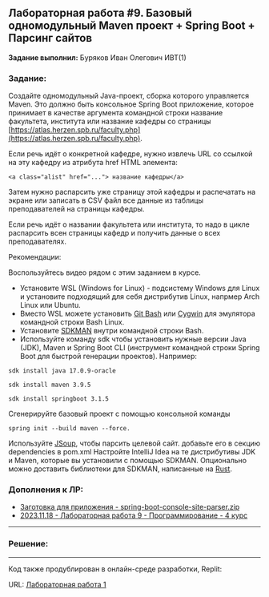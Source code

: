 ## Лабораторная работа #9. Базовый одномодульный Maven проект + Spring Boot + Парсинг сайтов

**Задание выполнил:** Буряков Иван Олегович ИВТ(1)

### Задание: 
Создайте одномодульный Java-проект, сборка которого управляется Maven. Это должно быть консольное Spring Boot приложение, которое принимает в качестве аргумента командной строки название факультета, института или название кафедры со страницы [https://atlas.herzen.spb.ru/faculty.php](https://atlas.herzen.spb.ru/faculty.php).

Если речь идёт о конкретной кафедре, нужно извлечь URL со ссылкой на эту кафедру из атрибута href HTML элемента:

~~~
<a class="alist" href="..."> название кафедры</a> 
~~~


Затем нужно распарсить уже страницу этой кафедры и распечатать на экране или записать в CSV файл все данные из таблицы преподавателей на страницы кафедры.

Если речь идёт о названии факультета или института, то надо в цикле распарсить всен страницы кафедр и получить данные о всех преподавателях.

Рекомендации:

Воспользуйтесь видео рядом с этим заданием в курсе.
* Установите WSL (Windows for Linux) - подсистему Windows для Linux и установите подходящий для себя дистрибутив Linux, напрмер Arch Linux или Ubuntu.
* Вместо WSL можете установить [Git Bash](https://git-scm.com/) или [Cygwin](https://www.cygwin.com/) для эмулятора командной строки Bash Linux.
* Установите [SDKMAN](https://sdkman.io/) внутри командной строки Bash.
* Используйте команду sdk чтобы установить нужные версии Java (JDK), Maven и Spring Boot CLI (инструмент командной строки Spring Boot для быстрой генерации проектов). Например:
~~~
sdk install java 17.0.9-oracle
~~~
~~~
sdk install maven 3.9.5
~~~
~~~
sdk install springboot 3.1.5
~~~
Сгенерируйте базовый проект с помощью консольной команды 
~~~
spring init --build maven --force.
~~~
Используйте [JSoup](https://jsoup.org/), чтобы парсить целевой сайт. добавьте его в секцию dependencies в pom.xml
Настройте IntelliJ Idea на те дистрибутивы JDK и Maven, которые вы установили с помощью SDKMAN.
Опционально можно доставить библиотеки для SDKMAN, написанные на [Rust](https://github.com/sdkman/sdkman-cli-native).

### Дополнения к ЛР:

* [Заготовка для приложения - spring-boot-console-site-parser.zip](https://github.com/Buryackov-Ivan/Prog-7SEM-2023/blob/main/LR_9/spring-boot-console-site-parser.zip)
* [2023.11.18 - Лабораторная работа 9 - Программирование - 4 курс](https://youtu.be/Bt0xjj5syDk?si=ift0rjtIRwXJBf61)

___________________________________________
### Решение:
___________________________________________


Код также продублирован в онлайн-среде разработки, Replit:

URL: [Лабораторная работа 1](https://replit.com/@Buryackov-Ivan/)


